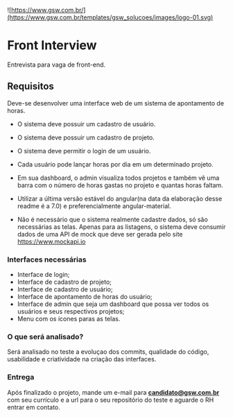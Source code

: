 ![https://www.gsw.com.br/](https://www.gsw.com.br/templates/gsw_solucoes/images/logo-01.svg)

# Front Interview #

Entrevista para vaga de front-end.

## Requisitos
Deve-se desenvolver uma interface web de um sistema de apontamento de horas.

 - O sistema deve possuir um cadastro de usuário.
 
 - O sistema deve possuir um cadastro de projeto.
 
  - O sistema deve permitir o login de um usuário.

 - Cada usuário pode lançar horas por dia em um determinado projeto.

 - Em sua dashboard, o admin visualiza todos projetos e também vê uma barra com o número de horas gastas no projeto e quantas horas faltam.

- Utilizar a última versão estável do angular(na data da elaboração desse readme é a 7.0)  e preferencialmente angular-material.

- Não é necessário que o sistema realmente cadastre dados, só são necessárias as telas. Apenas para as listagens, o sistema deve consumir dados de uma API de mock que deve ser gerada pelo site https://www.mockapi.io

### Interfaces necessárias

- Interface de login;
- Interface de cadastro de projeto;
- Interface de cadastro de usuário;
- Interface de apontamento de horas do usuário;
- Interface de admin que seja um dashboard que possa ver todos os usuários e seus respectivos projetos;
- Menu com os ícones paras as telas.


### O que será analisado? ###
 Será analisado no teste a evoluçao dos commits, qualidade do código, usabilidade e criatividade na criação das interfaces.
 
 
### Entrega ###

Após finalizado o projeto, mande um e-mail para **candidato@gsw.com.br** com seu currículo e a url para o seu repositório do teste e aguarde o RH entrar em contato.
